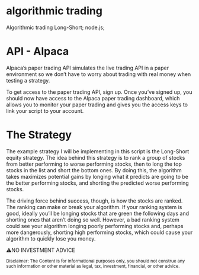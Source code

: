 # algorithmic trading
 Algorithmic trading Long-Short; node.js;

# API - Alpaca
Alpaca’s paper trading API simulates the live trading API in a paper environment so we don’t have to worry about trading with real money when testing a strategy.

To get access to the paper trading API, sign up. Once you’ve signed up, you should now have access to the Alpaca paper trading dashboard, which allows you to monitor your paper trading and gives you the access keys to link your script to your account.

# The Strategy

The example strategy I will be implementing in this script is the Long-Short equity strategy. The idea behind this strategy is to rank a group of stocks from better performing to worse performing stocks, then to long the top stocks in the list and short the bottom ones. By doing this, the algorithm takes maximizes potential gains by longing what it predicts are going to be the better performing stocks, and shorting the predicted worse performing stocks.

The driving force behind success, though, is how the stocks are ranked. The ranking can make or break your algorithm. If your ranking system is good, ideally you’ll be longing stocks that are green the following days and shorting ones that aren’t doing so well. However, a bad ranking system could see your algorithm longing poorly performing stocks and, perhaps more dangerously, shorting high performing stocks, which could cause your algorithm to quickly lose you money.

⚠️NO INVESTMENT ADVICE


<sub>Disclaimer: The Content is for informational purposes only, you should not construe any such information or other material as legal, tax, investment, financial, or other advice.</sub>
